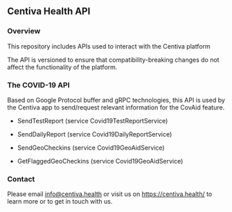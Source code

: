 ## Centiva Health API ##


### Overview ###

This repository includes APIs used to interact with the Centiva platform

The API is versioned to ensure that compatibility-breaking changes do not affect the functionality of the platform.

### The COVID-19 API
 
Based on Google Protocol buffer and gRPC technologies, this API is used by the Centiva app to send/request relevant information
for the CovAid feature.

* SendTestReport (service Covid19TestReportService)

* SendDailyReport (service Covid19DailyReportService)

* SendGeoCheckins (service Covid19GeoAidService)

* GetFlaggedGeoCheckins (service Covid19GeoAidService)


### Contact ###
Please email info@centiva.health or visit us on https://centiva.health/ to learn more or to get in touch with us.
